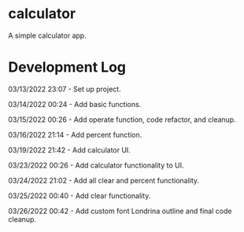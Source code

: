 # calculator

A simple calculator app.

# Development Log

03/13/2022 23:07 - Set up project.

03/14/2022 00:24 - Add basic functions.

03/15/2022 00:26 - Add operate function, code refactor, and cleanup.

03/16/2022 21:14 - Add percent function.

03/19/2022 21:42 - Add calculator UI.

03/23/2022 00:26 - Add calculator functionality to UI.

03/24/2022 21:02 - Add all clear and percent functionality.

03/25/2022 00:40 - Add clear functionality.

03/26/2022 00:42 - Add custom font Londrina outline and final code cleanup.